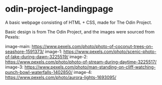 # odin-project-landingpage

A basic webpage consisting of HTML + CSS, made for The Odin Project.

Basic design is from The Odin Project, and the images were sourced from Pexels:

image-main: https://www.pexels.com/photo/photo-of-coconut-trees-on-seashore-1591373/
image-1: https://www.pexels.com/photo/scenic-photo-of-lake-during-dawn-3225519/
image-2: https://www.pexels.com/photo/photo-of-stream-during-daytime-3225517/
image-3: https://www.pexels.com/photo/man-standing-on-cliff-watching-punch-bowl-waterfalls-1402850/
image-4: https://www.pexels.com/photo/aurora-lights-1693095/
